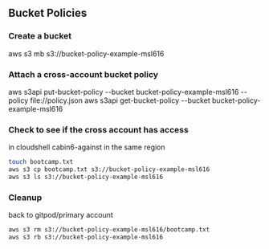 ## Bucket Policies
### Create a bucket
aws s3 mb s3://bucket-policy-example-msl616

### Attach a cross-account bucket policy
aws s3api put-bucket-policy --bucket bucket-policy-example-msl616 --policy file://policy.json
aws s3api get-bucket-policy --bucket bucket-policy-example-msl616

### Check to see if the cross account has access
in cloudshell cabin6-against in the same region
```sh
touch bootcamp.txt
aws s3 cp bootcamp.txt s3://bucket-policy-example-msl616
aws s3 ls s3://bucket-policy-example-msl616
```

### Cleanup
back to gitpod/primary account
```sh
aws s3 rm s3://bucket-policy-example-msl616/bootcamp.txt
aws s3 rb s3://bucket-policy-example-msl616
```
